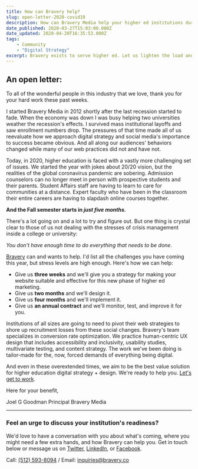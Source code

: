 ```yaml
---
title: How can Bravery help?
slug: open-letter-2020-covid19
description: How can Bravery Media help your higher ed institutions during the COVID-19 pandemic?
date_published: 2020-03-27T15:03:00.000Z
date_updated: 2020-04-20T16:35:53.000Z
tags:
    - Community
    - "Digital Strategy"
excerpt: Bravery exists to serve higher ed. Let us lighten the load and get your institution on the right track, *fast*.
---
```


## An open letter:

To all of the wonderful people in this industry that we love, thank you for your hard work these past weeks.

I started Bravery Media in 2012 shortly after the last recession started to fade. When the economy was down I was busy helping two universities weather the recession's effects. I survived mass institutional layoffs and saw enrollment numbers drop. The pressures of that time made all of us reevaluate how we approach digital strategy and social media's importance to success became obvious. And all along our audiences' behaviors changed while many of our web practices did not and have not.

Today, in 2020, higher education is faced with a vastly more challenging set of issues. We started the year with jokes about 20/20 vision, but the realities of the global coronavirus pandemic are sobering. Admission counselors can no longer meet in person with prospective students and their parents. Student Affairs staff are having to learn to care for communities at a distance. Expert faculty who have been in the classroom their entire careers are having to slapdash online courses together.

**And the Fall semester starts in *just five months.***

There's a lot going on and a lot to try and figure out. But one thing is crystal clear to those of us not dealing with the stresses of crisis management inside a college or university:

*You don't have enough time to do everything that needs to be done.*

[Bravery](/services/?utm_source=insight) can and wants to help. I'd list all the challenges you have coming this year, but stress levels are high enough. Here's how we can help:

- Give us **three weeks** and we'll give you a strategy for making your website suitable and effective for this new phase of higher ed marketing.
- Give us **two months** and we'll design it.
- Give us **four months** and we'll implement it.
- Give us **an annual contract** and we'll monitor, test, and improve it for you.

Institutions of all sizes are going to need to pivot their web strategies to shore up recruitment losses from these social changes. Bravery's team specializes in conversion rate optimization. We practice human-centric UX design that includes accessibility and inclusivity, usability studies, multivariate testing, and content strategy. The work we've been doing is tailor-made for the, now, forced demands of everything being digital.

And even in these overextended times, we aim to be the best value solution for higher education digital strategy + design. We're ready to help you. [Let's get to work](/services/?utm_source=insight).

Here for your benefit,

Joel G Goodman
Principal
Bravery Media

---

### Feel an urge to discuss your institution's readiness?

We'd love to have a conversation with you about what's coming, where you might need a few extra hands, and how Bravery can help you. Get in touch below or message us on [Twitter](https://twitter.com/braverymedia), [LinkedIn](https://www.linkedin.com/company/bravery-media), or [Facebook](https://www.facebook.com/braverymedia/).

Call: [(512) 593-8094](tel:+15125938094‬)‬ / Email: [inquiries@bravery.co](mailto:inquiries@bravery.co)
